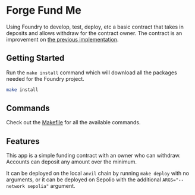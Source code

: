 # Forge Fund Me

Using Foundry to develop, test, deploy, etc a basic contract that takes in deposits and allows withdraw for the contract owner.  The contract is an improvement on [the previous implementation](../02-FundMe/FundMe.sol).

## Getting Started

Run the `make install` command which will download all the packages needed for the Foundry project.

```sh
make install
```

## Commands

Check out the [Makefile](./Makefile) for all the available commands.

## Features

This app is a simple funding contract with an owner who can withdraw. Accounts can deposit any amount over the minimum.

It can be deployed on the local `anvil` chain by running `make deploy` with no arguments, or it can be deployed on Sepolio with the additional `ARGS="--network sepolia"` argument.
